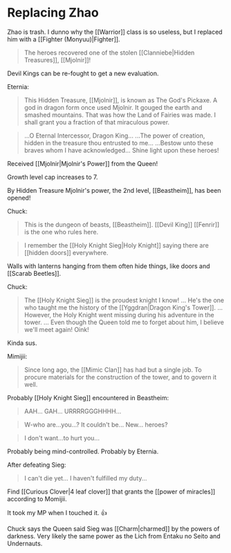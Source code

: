 # Replacing Zhao
Zhao is trash. I dunno why the [[Warrior]] class is so useless, but I replaced him with a [[Fighter (Monyuu)|Fighter]].

>The heroes recovered one of the stolen [[Clanniebe|Hidden Treasures]], [[Mjolnir]]!

Devil Kings can be re-fought to get a new evaluation.

Eternia:
>This Hidden Treasure, [[Mjolnir]], is known as The God's Pickaxe.
>A god in dragon form once used Mjolnir. It gouged the earth and smashed mountains. That was how the Land of Fairies was made.
>I shall grant you a fraction of that miraculous power.

>...O Eternal Intercessor, Dragon King...
>...The power of creation, hidden in the treasure thou entrusted to me...
>...Bestow unto these braves whom I have acknowledged...
>Shine light upon these heroes!

Received [[Mjolnir|Mjolnir's Power]] from the Queen!

Growth level cap increases to 7.

By Hidden Treasure Mjolnir's power, the 2nd level, [[Beastheim]], has been opened!

Chuck:
>This is the dungeon of beasts, [[Beastheim]]. [[Devil King]] [[Fenrir]] is the one who rules here.

>I remember the [[Holy Knight Sieg|Holy Knight]] saying there are [[hidden doors]] everywhere.

Walls with lanterns hanging from them often hide things, like doors and [[Scarab Beetles]].

Chuck:
>The [[Holy Knight Sieg]] is the proudest knight I know!
...
>He's the one who taught me the history of the [[Yggdran|Dragon King's Tower]].
...
>However, the Holy Knight went missing during his adventure in the tower.
...
>Even though the Queen told me to forget about him, I believe we'll meet again! Oink!

Kinda sus.

Mimijii:
>Since long ago, the [[Mimic Clan]] has had but a single job.
>To procure materials for the construction of the tower, and to govern it well.

Probably [[Holy Knight Sieg]] encountered in Beastheim:
>AAH... GAH... URRRRGGGHHHH...

>W-who are...you...?
>It couldn't be... New... heroes?

>I don't want...to hurt you...

Probably being mind-controlled. Probably by Eternia.

After defeating Sieg:
>I can't die yet...
>I haven't fulfilled my duty...

Find [[Curious Clover|4 leaf clover]] that grants the [[power of miracles]] according to Momijii.

It took my MP when I touched it. 👍

Chuck says the Queen said Sieg was [[Charm|charmed]]
by the powers of darkness. Very likely the same power as the Lich from Entaku no Seito and Undernauts.